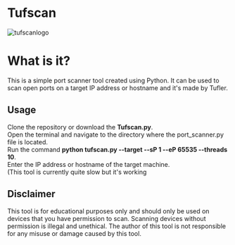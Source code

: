# Tufscan
![tufscanlogo](https://user-images.githubusercontent.com/112339903/228057476-68592e02-25a0-4db4-b72f-3e5e172a8093.png)
<h1>What is it?</h1>
<p>This is a simple port scanner tool created using Python. It can be used to scan open ports on a target IP address or hostname and it's made by Tufler.<p>
<h2>Usage</h2>
    Clone the repository or download the <strong>Tufscan.py</strong>.<br>
    Open the terminal and navigate to the directory where the port_scanner.py file is located.<br>
    Run the command <strong>python tufscan.py --target <TARGET_IP> --sP 1 --eP 65535 --threads 10</strong>.<br>
    Enter the IP address or hostname of the target machine.<br>
    (This tool is currently quite slow but it's working<br>
<h2>Disclaimer</h2>
  This tool is for educational purposes only and should only be used on devices that you have permission to scan. Scanning devices without permission is illegal and unethical. The author of this tool is not responsible for any misuse or damage caused by this tool.
